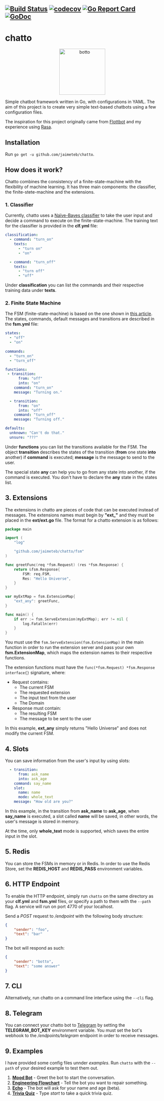 [![Build Status](https://travis-ci.com/jaimeteb/chatto.svg?branch=master)](https://travis-ci.com/jaimeteb/chatto)
[![codecov](https://codecov.io/gh/jaimeteb/chatto/branch/master/graph/badge.svg)](https://codecov.io/gh/jaimeteb/chatto)
[![Go Report Card](https://goreportcard.com/badge/github.com/jaimeteb/chatto)](https://goreportcard.com/report/github.com/jaimeteb/chatto)
[![GoDoc](https://godoc.org/github.com/jaimeteb/chatto?status.svg)](https://godoc.org/github.com/jaimeteb/chatto)
---
# chatto

<p align="center">
<img src="https://user-images.githubusercontent.com/17936011/89082867-e3c0d300-d354-11ea-9def-008c403a4497.png" alt="botto" width="150"/>
</p>

Simple chatbot framework written in Go, with configurations in YAML. The aim of this project is to create very simple text-based chatbots using a few configuration files. 

The inspiration for this project originally came from [Flottbot](https://github.com/target/flottbot) and my experience using [Rasa](https://github.com/RasaHQ/rasa).

## Installation

Run ```go get -u github.com/jaimeteb/chatto```.

## How does it work?

Chatto combines the consistency of a finite-state-machine with the flexibility of machine learning. It has three main components: the classifier, the finite-stete-machine and the extensions.

### 1. Classifier

Currently, chatto uses a [Naïve-Bayes classifier](github.com/navossoc/bayesian) to take the user input and decide a command to execute on the finite-state-machine. The training text for the classifier is provided in the **clf.yml** file:

```yaml
classification:
  - command: "turn_on"
    texts:
      - "turn on"
      - "on"

  - command: "turn_off"
    texts:
      - "turn off"
      - "off"
```

Under **classification** you can list the commands and their respective training data under **texts**.

### 2. Finite State Machine

The FSM (finite-state-machine) is based on the one shown in [this article](https://levelup.gitconnected.com/implement-a-finite-state-machine-in-golang-f0438b6bc0a8). The states, commands, default messages and transitions are described in the **fsm.yml** file:

```yaml
states:
  - "off"
  - "on"
  
commands:
  - "turn_on"
  - "turn_off"

functions:
 - transition:
      from: "off"
      into: "on"
    command: "turn_on"
    message: "Turning on."

  - transition:
      from: "on"
      into: "off"
    command: "turn_off"
    message: "Turning off."

defaults:
  unknown: "Can't do that."
  unsure: "???"
```

Under **functions** you can list the transitions available for the FSM. The object **transition** describes the states of the transition (**from** one state **into** another) if **command** is executed; **message** is the message to send to the user.

The special state **any** can help you to go from any state into another, if the command is executed. You don't have to declare the **any** state in the states list.

## 3. Extensions

The extensions in chatto are pieces of code that can be executed instead of messages. The extensions names must begin by **"ext_"** and they must be placed in the **ext/ext.go** file. The format for a chatto extension is as follows:

```go
package main

import (
	"log"

	"github.com/jaimeteb/chatto/fsm"
)

func greetFunc(req *fsm.Request) (res *fsm.Response) {
	return &fsm.Response{
		FSM: req.FSM,
		Res: "Hello Universe",
	}
}

var myExtMap = fsm.ExtensionMap{
	"ext_any": greetFunc,
}

func main() {
	if err := fsm.ServeExtension(myExtMap); err != nil {
		log.Fatalln(err)
	}
}
```

You must use the ```fsm.ServeExtension(fsm.ExtensionMap)``` in the main function in order to run the extension server and pass your own **fsm.ExtensionMap**, which maps the extension names to their respective functions.

The extension functions must have the ```func(*fsm.Request) *fsm.Response interface{}``` signature, where:
* Request contains:
  * The current FSM
  * The requested extension
  * The input text from the user
  * The Domain
* Response must contain:
  * The resulting FSM
  * The message to be sent to the user

In this example, **ext_any** simply returns "Hello Universe" and does not modify the current FSM.

## 4. Slots

You can save information from the user's input by using slots:

```yaml
  - transition:
      from: ask_name
      into: ask_age
    command: say_name
    slot:
      name: name
      mode: whole_text
    message: "How old are you?"
```

In this example, in the transition from **ask_name** to **ask_age**, when **say_name** is executed, a slot called **name** will be saved, in other words, the user's message is stored in memory.

At the time, only **whole_text** mode is supported, which saves the entire input in the slot.

## 5. Redis

You can store the FSMs in memory or in Redis. In order to use the Redis Store, set the **REDIS_HOST** and **REDIS_PASS** environment variables.

## 6. HTTP Endpoint

To enable the HTTP endpoint, simply run ```chatto``` on the same directory as your **clf.yml** and **fsm.yml** files, or specify a path to them with the ```--path``` flag. A service will run on port 4770 of your localhost.

Send a *POST* request to */endpoint* with the following body structure:

```json
{
    "sender": "foo",
    "text": "bar"
}
```

The bot will respond as such:

```json
{
    "sender": "botto",
    "text": "some answer"
}
```

## 7. CLI

Alternatively, run chatto on a command line interface using the ```--cli``` flag.

## 8. Telegram

You can connect your chatto bot to [Telegram](https://core.telegram.org/bots) by setting the **TELEGRAM_BOT_KEY** environment variable. You must set the bot's webhook to the */endpoints/telegram* endpoint in order to receive messages.

## 9. Examples

I have provided some config files unnder *examples*. Run ```chatto``` with the ```--path``` of your desired example to test them out.

1. [**Mood Bot**](/examples/01_moodbot) - Greet the bot to start the conversation.
2. [**Engineering Flowchart**](/examples/02_repair) - Tell the bot you want to repair something.
3. [**Echo**](/examples/03_echo) - The bot will ask for your name and age (beta).
4. [**Trivia Quiz**](/examples/04_trivia) - Type *start* to take a quick trivia quiz.
